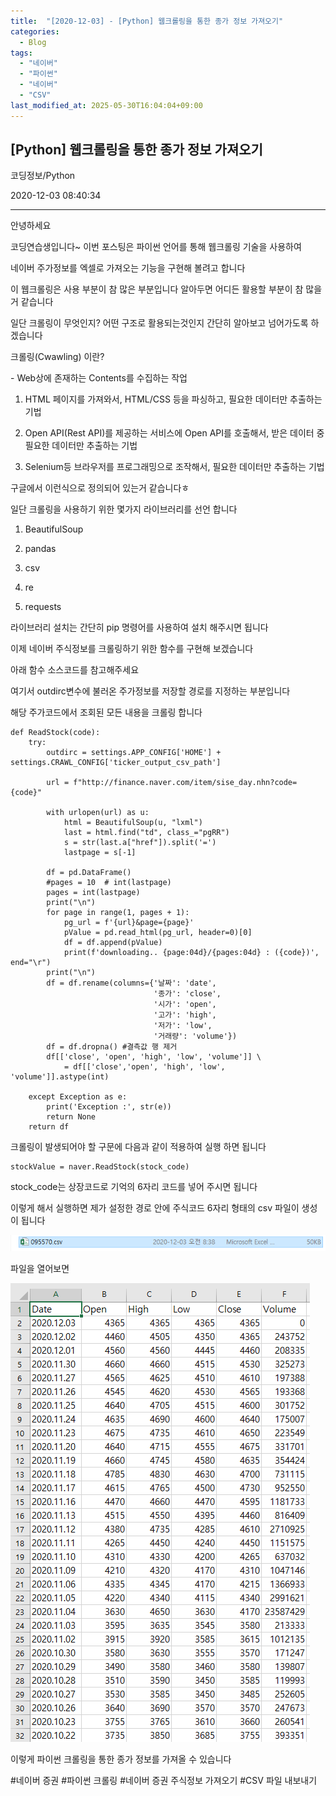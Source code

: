 ```yaml
---
title:  "[2020-12-03] - [Python] 웹크롤링을 통한 종가 정보 가져오기"
categories:
  - Blog
tags:
  - "네이버"
  - "파이썬"
  - "네이버"
  - "CSV"
last_modified_at: 2025-05-30T16:04:04+09:00
---
```


## [Python] 웹크롤링을 통한 종가 정보 가져오기

코딩정보/Python

2020-12-03 08:40:34

* * *

안녕하세요

코딩연습생입니다~ 이번 포스팅은 파이썬 언어를 통해 웹크롤링 기술을 사용하여

네이버 주가정보를 엑셀로 가져오는 기능을 구현해 볼려고 합니다

이 웹크롤링은 사용 부분이 참 많은 부분입니다 알아두면 어디든 활용할 부분이 참 많을거 같습니다

일단 크롤링이 무엇인지? 어떤 구조로 활용되는것인지 간단히 알아보고 넘어가도록 하겠습니다

크롤링(Cwawling) 이란?

\- Web상에 존재하는 Contents를 수집하는 작업

1) HTML 페이지를 가져와서, HTML/CSS 등을 파싱하고, 필요한 데이터만 추출하는 기법

2) Open API(Rest API)를 제공하는 서비스에 Open API를 호출해서, 받은 데이터 중 필요한 데이터만 추출하는 기법

3) Selenium등 브라우저를 프로그래밍으로 조작해서, 필요한 데이터만 추출하는 기법

구글에서 이런식으로 정의되어 있는거 같습니다ㅎ

일단 크롤링을 사용하기 위한 몇가지 라이브러리를 선언 합니다

1) BeautifulSoup

2) pandas

3) csv

4) re

5) requests

라이브러리 설치는 간단히 pip 명령어를 사용하여 설치 해주시면 됩니다

이제 네이버 주식정보를 크롤링하기 위한 함수를 구현해 보겠습니다

아래 함수 소스코드를 참고해주세요

여기서 outdirc변수에 불러온 주가정보를 저장할 경로를 지정하는 부분입니다

해당 주가코드에서 조회된 모든 내용을 크롤링 합니다

    
    
    def ReadStock(code):
        try:
            outdirc = settings.APP_CONFIG['HOME'] + settings.CRAWL_CONFIG['ticker_output_csv_path']
    
            url = f"http://finance.naver.com/item/sise_day.nhn?code={code}"
    
            with urlopen(url) as u:
                html = BeautifulSoup(u, "lxml")
                last = html.find("td", class_="pgRR")
                s = str(last.a["href"]).split('=')
                lastpage = s[-1]
    
            df = pd.DataFrame()
            #pages = 10  # int(lastpage)
            pages = int(lastpage)
            print("\n")
            for page in range(1, pages + 1):
                pg_url = f'{url}&page={page}'
                pValue = pd.read_html(pg_url, header=0)[0]
                df = df.append(pValue)
                print(f'downloading.. {page:04d}/{pages:04d} : ({code})', end="\r")
            print("\n")
            df = df.rename(columns={'날짜': 'date',
                                    '종가': 'close',
                                    '시가': 'open',
                                    '고가': 'high',
                                    '저가': 'low',
                                    '거래량': 'volume'})
            df = df.dropna() #결측값 행 제거
            df[['close', 'open', 'high', 'low', 'volume']] \
                = df[['close','open', 'high', 'low', 'volume']].astype(int)
    
        except Exception as e:
            print('Exception :', str(e))
            return None
        return df

크롤링이 발생되어야 할 구문에 다음과 같이 적용하여 실행 하면 됩니다

    
    
    stockValue = naver.ReadStock(stock_code)

stock_code는 상장코드로 기억의 6자리 코드를 넣어 주시면 됩니다

이렇게 해서 실행하면 제가 설정한 경로 안에 주식코드 6자리 형태의 csv 파일이 생성이 됩니다

![](/assets/images/python_웹크롤링을_통한_종가_정보_가져오기/img.png)

파일을 열어보면

![](/assets/images/python_웹크롤링을_통한_종가_정보_가져오기/img_1.png)

이렇게 파이썬 크롤링을 통한 종가 정보를 가져올 수 있습니다

  

#네이버 증권 #파이썬 크롤링 #네이버 증권 주식정보 가져오기 #CSV 파일 내보내기

